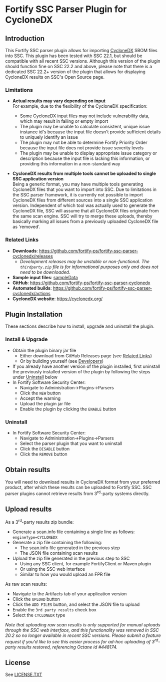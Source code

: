 <x-tag-head>
<x-tag-meta http-equiv="X-UA-Compatible" content="IE=edge"/>

<x-tag-script language="JavaScript"><!--
<X-INCLUDE url="https://cdn.jsdelivr.net/gh/highlightjs/cdn-release@10.0.0/build/highlight.min.js"/>
--></x-tag-script>

<x-tag-script language="JavaScript"><!--
<X-INCLUDE url="https://ajax.googleapis.com/ajax/libs/jquery/3.4.1/jquery.min.js" />
--></x-tag-script>

<x-tag-script language="JavaScript"><!--
<X-INCLUDE url="${gradleHelpersLocation}/spa_readme.js" />
--></x-tag-script>

<x-tag-style><!--
<X-INCLUDE url="https://cdn.jsdelivr.net/gh/highlightjs/cdn-release@10.0.0/build/styles/github.min.css" />
--></x-tag-style>

<x-tag-style><!--
<X-INCLUDE url="${gradleHelpersLocation}/spa_readme.css" />
--></x-tag-style>
</x-tag-head>

# Fortify SSC Parser Plugin for CycloneDX

## Introduction

This Fortify SSC parser plugin allows for importing [CycloneDX](https://cyclonedx.org/) SBOM files into SSC. This plugin has been tested with SSC 22.1, but should be compatible with all recent SSC versions. Although this version of the plugin should function fine on SSC 22.2 and above, please note that there is a dedicated SSC 22.2+ version of the plugin that allows for displaying CycloneDX results on SSC's Open Source page.

### Limitations

* **Actual results may vary depending on input**  
  For example, due to the flexibility of the CycloneDX specification:  
    * Some CycloneDX input files may not include vulnerability data, which may result in failing or empty import
    * The plugin may be unable to calculate consistent, unique issue instance id's because the input file doesn't provide sufficient details to uniquely identify an issue
    * The plugin may not be able to determine Fortify Priority Order because the input file does not provide issue severity levels
    * The plugin may be unable to display appropriate issue category or description because the input file is lacking this information, or providing this information in a non-standard way 

* **CycloneDX results from multiple tools cannot be uploaded to single SSC application version**  
  Being a generic format, you may have multiple tools generating CycloneDX files that you want to import into SSC. Due to limitations in the SSC parser framework, it is currently not possible to import CycloneDX files from different sources into a single SSC application version. Independent of which tool was actually used to generate the CycloneDX file, SSC will assume that all CycloneDX files originate from the same scan engine. SSC will try to merge these uploads, thereby basically marking all issues from a previously uploaded CycloneDX file as 'removed'.

### Related Links

* **Downloads**: https://github.com/fortify-ps/fortify-ssc-parser-cyclonedx/releases
    * _Development releases may be unstable or non-functional. The `thirdparty.zip` file is for informational purposes only and does not need to be downloaded._
* **Sample input files**: [sampleData](sampleData)
* **GitHub**: https://github.com/fortify-ps/fortify-ssc-parser-cyclonedx
* **Automated builds**: https://github.com/fortify-ps/fortify-ssc-parser-cyclonedx/actions
* **CycloneDX website**: https://cyclonedx.org/

## Plugin Installation

These sections describe how to install, upgrade and uninstall the plugin.

### Install & Upgrade

* Obtain the plugin binary jar file
	* Either download from GitHub Releases page (see [Related Links](#related-links)) 
	* Or by building yourself (see [Developers](https://github.com/fortify-ps/fortify-ssc-parser-cyclonedx#developers))
* If you already have another version of the plugin installed, first uninstall the previously installed version of the plugin by following the steps under [Uninstall](#uninstall) below
* In Fortify Software Security Center:
	* Navigate to Administration->Plugins->Parsers
	* Click the `NEW` button
	* Accept the warning
	* Upload the plugin jar file
	* Enable the plugin by clicking the `ENABLE` button
  
### Uninstall

* In Fortify Software Security Center:
	* Navigate to Administration->Plugins->Parsers
	* Select the parser plugin that you want to uninstall
	* Click the `DISABLE` button
	* Click the `REMOVE` button 

## Obtain results

You will need to download results in CycloneDX format from your preferred product, after which these results can be uploaded to Fortify SSC. SSC parser plugins cannot retrieve results from 3<sup>rd</sup>-party systems directly.

## Upload results

As a 3<sup>rd</sup>-party results zip bundle:

* Generate a scan.info file containing a single line as follows:  
          `engineType=CYCLONEDX`
* Generate a zip file containing the following:
	* The scan.info file generated in the previous step
	* The JSON file containing scan results
* Upload the zip file generated in the previous step to SSC
	* Using any SSC client, for example FortifyClient or Maven plugin
	* Or using the SSC web interface
	* Similar to how you would upload an FPR file

As raw scan results:  

* Navigate to the Artifacts tab of your application version
* Click the `UPLOAD` button
* Click the `ADD FILES` button, and select the JSON file to upload
* Enable the `3rd party results` check box
* Select the `CYCLONEDX` type

*Note that uploading raw scan results is only supported for manual uploads through the SSC web interface, and this functionality was removed in SSC 20.2 so no longer available in recent SSC versions. Please submit a feature request if you'd like to see this easier process for ad-hoc uploading of 3<sup>rd</sup>-party results restored, referencing Octane id #448174.*

## License
<x-insert text="<!--"/>

See [LICENSE.TXT](../LICENSE.TXT)

<x-insert text="-->"/>

<x-include url="file:LICENSE.TXT"/>

